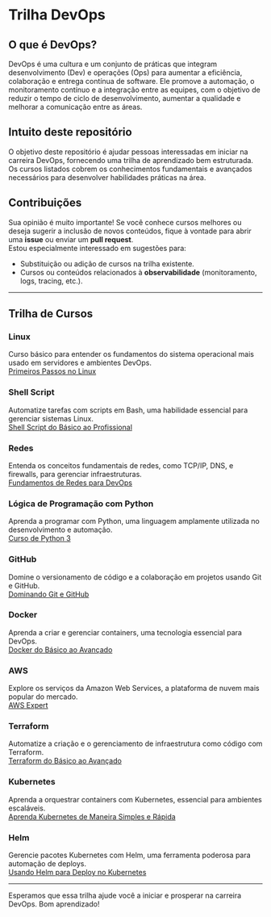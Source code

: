 # Trilha DevOps

## O que é DevOps?

DevOps é uma cultura e um conjunto de práticas que integram desenvolvimento (Dev) e operações (Ops) para aumentar a eficiência, colaboração e entrega contínua de software. Ele promove a automação, o monitoramento contínuo e a integração entre as equipes, com o objetivo de reduzir o tempo de ciclo de desenvolvimento, aumentar a qualidade e melhorar a comunicação entre as áreas.

## Intuito deste repositório

O objetivo deste repositório é ajudar pessoas interessadas em iniciar na carreira DevOps, fornecendo uma trilha de aprendizado bem estruturada. Os cursos listados cobrem os conhecimentos fundamentais e avançados necessários para desenvolver habilidades práticas na área.

## Contribuições

Sua opinião é muito importante! Se você conhece cursos melhores ou deseja sugerir a inclusão de novos conteúdos, fique à vontade para abrir uma **issue** ou enviar um **pull request**.  
Estou especialmente interessado em sugestões para:  
- Substituição ou adição de cursos na trilha existente.  
- Cursos ou conteúdos relacionados à **observabilidade** (monitoramento, logs, tracing, etc.).  

---

## Trilha de Cursos

### Linux
Curso básico para entender os fundamentos do sistema operacional mais usado em servidores e ambientes DevOps.  
[Primeiros Passos no Linux](https://www.udemy.com/course/primeiros-passos-no-linux/?couponCode=ST12MT030524)

### Shell Script
Automatize tarefas com scripts em Bash, uma habilidade essencial para gerenciar sistemas Linux.  
[Shell Script do Básico ao Profissional](https://www.udemy.com/course/shell-script-do-basico-ao-profissional/?couponCode=ST12MT030524)

### Redes
Entenda os conceitos fundamentais de redes, como TCP/IP, DNS, e firewalls, para gerenciar infraestruturas.  
[Fundamentos de Redes para DevOps](https://www.udemy.com/course/fundamentos-de-redes-para-devops/?couponCode=ST12MT030524)

### Lógica de Programação com Python
Aprenda a programar com Python, uma linguagem amplamente utilizada no desenvolvimento e automação.  
[Curso de Python 3](https://www.udemy.com/course/curso-de-python3/?couponCode=ST12MT030524)

### GitHub
Domine o versionamento de código e a colaboração em projetos usando Git e GitHub.  
[Dominando Git e GitHub](https://www.udemy.com/course/dominando-git-e-github/?couponCode=ST12MT030524)

### Docker
Aprenda a criar e gerenciar containers, uma tecnologia essencial para DevOps.  
[Docker do Básico ao Avançado](https://www.udemy.com/course/docker-basico-ao-avancado/?couponCode=ST12MT030524)

### AWS
Explore os serviços da Amazon Web Services, a plataforma de nuvem mais popular do mercado.  
[AWS Expert](https://www.linuxtips.io/course/aws-expert)

### Terraform
Automatize a criação e o gerenciamento de infraestrutura como código com Terraform.  
[Terraform do Básico ao Avançado](https://www.udemy.com/course/terraform-do-basico-ao-avancado/?couponCode=ST12MT030524)

### Kubernetes
Aprenda a orquestrar containers com Kubernetes, essencial para ambientes escaláveis.  
[Aprenda Kubernetes de Maneira Simples e Rápida](https://www.udemy.com/course/aprenda-kubernetes-de-maneira-simples-e-rapida/?couponCode=ST12MT030524)

### Helm
Gerencie pacotes Kubernetes com Helm, uma ferramenta poderosa para automação de deploys.  
[Usando Helm para Deploy no Kubernetes](https://www.udemy.com/course/usando-helm-para-deploy-no-kubernetes/?couponCode=ST12MT030524)

---

Esperamos que essa trilha ajude você a iniciar e prosperar na carreira DevOps. Bom aprendizado!
